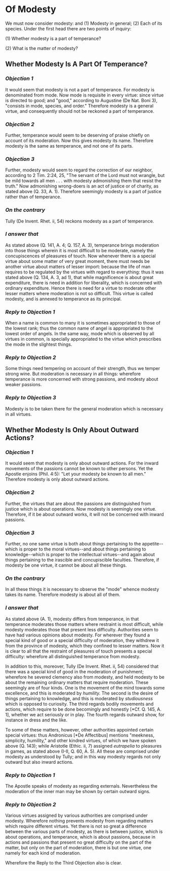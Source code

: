 # Of Modesty

We must now consider modesty: and (1) Modesty in general; (2) Each of
its species. Under the first head there are two points of inquiry:

(1) Whether modesty is a part of temperance?

(2) What is the matter of modesty?


## Whether Modesty Is A Part Of Temperance?

### *Objection 1*
It would seem that modesty is not a part of temperance.
For modesty is denominated from mode. Now mode is requisite in every
virtue: since virtue is directed to good; and "good," according to
Augustine (De Nat. Boni 3), "consists in mode, species, and order."
Therefore modesty is a general virtue, and consequently should not be
reckoned a part of temperance.

### *Objection 2*
Further, temperance would seem to be deserving of praise
chiefly on account of its moderation. Now this gives modesty its
name. Therefore modesty is the same as temperance, and not one of its
parts.

### *Objection 3*
Further, modesty would seem to regard the correction of our
neighbor, according to 2 Tim. 2:24, 25, "The servant of the Lord must
not wrangle, but be mild towards all men . . . with modesty
admonishing them that resist the truth." Now admonishing wrong-doers
is an act of justice or of charity, as stated above (Q. 33, A. 1).
Therefore seemingly modesty is a part of justice rather than of
temperance.

### *On the contrary*
Tully (De Invent. Rhet. ii, 54) reckons modesty as
a part of temperance.

### *I answer that*
As stated above (Q. 141, A. 4; Q. 157, A. 3),
temperance brings moderation into those things wherein it is most
difficult to be moderate, namely the concupiscences of pleasures of
touch. Now whenever there is a special virtue about some matter of
very great moment, there must needs be another virtue about matters
of lesser import: because the life of man requires to be regulated by
the virtues with regard to everything: thus it was stated above (Q.
134, A. 3, ad 1), that while magnificence is about great expenditure,
there is need in addition for liberality, which is concerned with
ordinary expenditure. Hence there is need for a virtue to moderate
other lesser matters where moderation is not so difficult. This
virtue is called modesty, and is annexed to temperance as its
principal.

### *Reply to Objection 1*
When a name is common to many it is sometimes
appropriated to those of the lowest rank; thus the common name of
angel is appropriated to the lowest order of angels. In the same way,
mode which is observed by all virtues in common, is specially
appropriated to the virtue which prescribes the mode in the slightest
things.

### *Reply to Objection 2*
Some things need tempering on account of their
strength, thus we temper strong wine. But moderation is necessary in
all things: wherefore temperance is more concerned with strong
passions, and modesty about weaker passions.

### *Reply to Objection 3*
Modesty is to be taken there for the general moderation
which is necessary in all virtues.

## Whether Modesty Is Only About Outward Actions?

### *Objection 1*
It would seem that modesty is only about outward
actions. For the inward movements of the passions cannot be known to
other persons. Yet the Apostle enjoins (Phil. 4:5): "Let your modesty
be known to all men." Therefore modesty is only about outward actions.

### *Objection 2*
Further, the virtues that are about the passions are
distinguished from justice which is about operations. Now modesty is
seemingly one virtue. Therefore, if it be about outward works, it
will not be concerned with inward passions.

### *Objection 3*
Further, no one same virtue is both about things pertaining
to the appetite--which is proper to the moral virtues--and about
things pertaining to knowledge--which is proper to the intellectual
virtues--and again about things pertaining to the irascible and
concupiscible faculties. Therefore, if modesty be one virtue, it
cannot be about all these things.

### *On the contrary*
In all these things it is necessary to observe the
"mode" whence modesty takes its name. Therefore modesty is about all
of them.

### *I answer that*
As stated above (A. 1), modesty differs from
temperance, in that temperance moderates those matters where
restraint is most difficult, while modesty moderates those that
present less difficulty. Authorities seem to have had various
opinions about modesty. For wherever they found a special kind of
good or a special difficulty of moderation, they withdrew it from the
province of modesty, which they confined to lesser matters. Now it is
clear to all that the restraint of pleasures of touch presents a
special difficulty: wherefore all distinguished temperance from
modesty.

In addition to this, moreover, Tully (De Invent. Rhet. ii, 54)
considered that there was a special kind of good in the moderation of
punishment; wherefore he severed clemency also from modesty, and held
modesty to be about the remaining ordinary matters that require
moderation. These seemingly are of four kinds. One is the movement of
the mind towards some excellence, and this is moderated by
_humility._ The second is the desire of things pertaining to
knowledge, and this is moderated by _studiousness_ which is opposed
to curiosity. The third regards bodily movements and actions, which
require to be done becomingly and honestly [*Cf. Q. 145, A. 1],
whether we act seriously or in play. The fourth regards outward show,
for instance in dress and the like.

To some of these matters, however, other authorities appointed
certain special virtues: thus Andronicus [*De Affectibus] mentions
"meekness, simplicity, humility," and other kindred virtues, of which
we have spoken above (Q. 143); while Aristotle (Ethic. ii, 7)
assigned _eutrapelia_ to pleasures in games, as stated above (I-II,
Q. 60, A. 5). All these are comprised under modesty as understood by
Tully; and in this way modesty regards not only outward but also
inward actions.

### *Reply to Objection 1*
The Apostle speaks of modesty as regarding externals.
Nevertheless the moderation of the inner man may be shown by certain
outward signs.

### *Reply to Objection 2*
Various virtues assigned by various authorities are
comprised under modesty. Wherefore nothing prevents modesty from
regarding matters which require different virtues. Yet there is not
so great a difference between the various parts of modesty, as there
is between justice, which is about operations, and temperance, which
is about passions, because in actions and passions that present no
great difficulty on the part of the matter, but only on the part of
moderation, there is but one virtue, one namely for each kind of
moderation.

Wherefore the Reply to the Third Objection also is clear.

